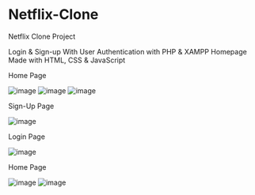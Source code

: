 # Netflix-Clone

Netflix Clone Project 

Login & Sign-up With User Authentication with PHP & XAMPP
Homepage Made with HTML, CSS & JavaScript

Home Page

![image](https://user-images.githubusercontent.com/120882840/234582433-e0045a99-e1f8-48ec-9a1f-98de79442611.png)
![image](https://user-images.githubusercontent.com/120882840/234582600-bcb4052d-9c65-4baf-91f6-c538d372a7d0.png)
![image](https://user-images.githubusercontent.com/120882840/234582659-b4e7e26f-2adc-409e-ad71-ef315d66df96.png)

Sign-Up Page

![image](https://user-images.githubusercontent.com/120882840/234582710-da9b194c-a196-49f0-b0b4-a5915c5fe2b6.png)

Login Page

![image](https://user-images.githubusercontent.com/120882840/234582764-f037f521-0745-4fde-84f6-5f9f763c2c3b.png)

Home Page

![image](https://user-images.githubusercontent.com/120882840/234582979-6bfd5d86-b5db-4168-8013-2bf197540111.png)
![image](https://user-images.githubusercontent.com/120882840/234583851-df549645-3672-4c74-8d85-440936f338ef.png)
